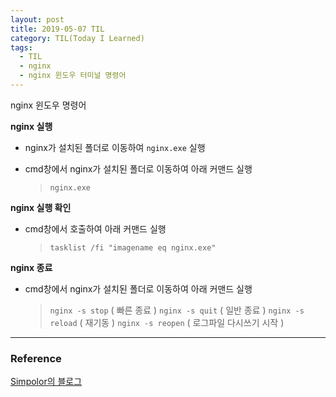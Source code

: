 ```yaml
---
layout: post
title: 2019-05-07 TIL
category: TIL(Today I Learned)
tags:
  - TIL
  - nginx
  - nginx 윈도우 터미널 명령어
---
```






nginx 윈도우 명령어

**nginx 실행**

- nginx가 설치된 폴더로 이동하여 `nginx.exe` 실행
- cmd창에서 nginx가 설치된 폴더로 이동하여 아래 커맨드 실행

   > `nginx.exe`

**nginx 실행 확인**

- cmd창에서 호출하여 아래 커맨드 실행

   > `tasklist /fi "imagename eq nginx.exe"`

**nginx 종료**

- cmd창에서 nginx가 설치된 폴더로 이동하여 아래 커맨드 실행
   > `nginx -s stop` ( 빠른 종료 )
   > `nginx -s quit` ( 일반 종료 )
   > `nginx -s reload` ( 재기동 )
   > `nginx -s reopen` ( 로그파일 다시쓰기 시작 )





---

### Reference

[Simpolor의 블로그](http://blog.naver.com/PostView.nhn?blogId=simpolor&logNo=220971580772)